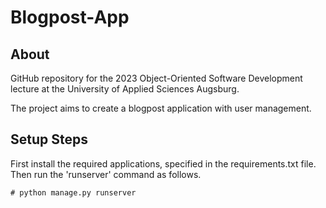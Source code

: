 Blogpost-App
=====================================

About
---------
GitHub repository for the 2023 Object-Oriented Software Development lecture at the University of Applied Sciences Augsburg.

The project aims to create a blogpost application with user management.

Setup Steps
---------------

First install the required applications, specified in the requirements.txt 
file. Then run the 'runserver' command as follows.

    # python manage.py runserver

